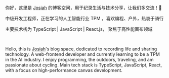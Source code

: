 ---
---

<br />

你好，这里是 [Josiah](https://github.com/hamburgerdog) 的博客空间，用于纪录生活与技术分享，让我们多交流！👋 

中级开发工程师，正在学习的人工智能行业 TPM ，喜欢编程、户外，热衷于骑行

主要技术栈为 TypeScript | JavaScript | React.js， 聚焦于高性能画布领域

<br />

Hello, this is [Josiah](https://github.com/hamburgerdog)'s blog space, dedicated to recording life and sharing technology. A web-frontend developer and currently learning to be a TPM in the AI industry. I enjoy programming, the outdoors, traveling, and am passionate about cycling. Main tech stack is TypeScript, JavaScript, React, with a focus on high-performance canvas development.

<br />
